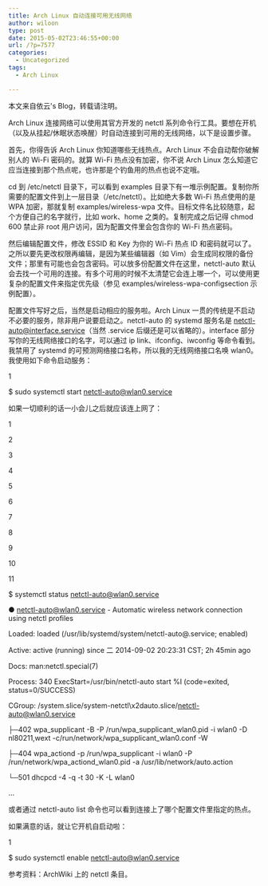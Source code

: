 ```yaml
---
title: Arch Linux 自动连接可用无线网络
author: wiloon
type: post
date: 2015-05-02T23:46:55+00:00
url: /?p=7577
categories:
  - Uncategorized
tags:
  - Arch Linux

---
```

本文来自依云's Blog，转载请注明。

Arch Linux 连接网络可以使用其官方开发的 netctl 系列命令行工具。要想在开机（以及从挂起/休眠状态唤醒）时自动连接到可用的无线网络，以下是设置步骤。

首先，你得告诉 Arch Linux 你知道哪些无线热点。Arch Linux 不会自动帮你破解别人的 Wi-Fi 密码的。就算 Wi-Fi 热点没有加密，你不说 Arch Linux 怎么知道它应当连接到那个热点呢，也许那是个钓鱼用的热点也说不定哦。

cd 到 /etc/netctl 目录下，可以看到 examples 目录下有一堆示例配置。复制你所需要的配置文件到上一层目录（/etc/netctl）。比如绝大多数 Wi-Fi 热点使用的是 WPA 加密，那就复制 examples/wireless-wpa 文件。目标文件名比较随意，起个方便自己的名字就行，比如 work、home 之类的。复制完成之后记得 chmod 600 禁止非 root 用户访问，因为配置文件里会包含你的 Wi-Fi 热点密码。

然后编辑配置文件，修改 ESSID 和 Key 为你的 Wi-Fi 热点 ID 和密码就可以了。之所以要先更改权限再编辑，是因为某些编辑器（如 Vim）会生成同权限的备份文件；那里有可能也会包含密码。可以放多份配置文件在这里，netctl-auto 默认会去找一个可用的连接。有多个可用的时候不太清楚它会连上哪一个，可以使用更复杂的配置文件来指定优先级（参见 examples/wireless-wpa-configsection 示例配置）。

配置文件写好之后，当然是启动相应的服务啦。Arch Linux 一贯的传统是不启动不必要的服务，除非用户说要启动之。netctl-auto 的 systemd 服务名是 netctl-auto@interface.service（当然 .service 后缀还是可以省略的）。interface 部分写你的无线网络接口的名字，可以通过 ip link、ifconfig、iwconfig 等命令看到。我禁用了 systemd 的可预测网络接口名称，所以我的无线网络接口名唤 wlan0。我使用如下命令启动服务：
  
1
  
$ sudo systemctl start netctl-auto@wlan0.service
  
如果一切顺利的话一小会儿之后就应该连上网了：
  
1
  
2
  
3
  
4
  
5
  
6
  
7
  
8
  
9
  
10
  
11
  
$ systemctl status netctl-auto@wlan0.service
  
● netctl-auto@wlan0.service - Automatic wireless network connection using netctl profiles
  
Loaded: loaded (/usr/lib/systemd/system/netctl-auto@.service; enabled)
  
Active: active (running) since 二 2014-09-02 20:23:31 CST; 2h 45min ago
  
Docs: man:netctl.special(7)
  
Process: 340 ExecStart=/usr/bin/netctl-auto start %I (code=exited, status=0/SUCCESS)
  
CGroup: /system.slice/system-netctl\x2dauto.slice/netctl-auto@wlan0.service
  
├─402 wpa\_supplicant -B -P /run/wpa\_supplicant\_wlan0.pid -i wlan0 -D nl80211,wext -c/run/network/wpa\_supplicant_wlan0.conf -W
  
├─404 wpa\_actiond -p /run/wpa\_supplicant -i wlan0 -P /run/network/wpa\_actiond\_wlan0.pid -a /usr/lib/network/auto.action
  
└─501 dhcpcd -4 -q -t 30 -K -L wlan0
  
...
  
或者通过 netctl-auto list 命令也可以看到连接上了哪个配置文件里指定的热点。

如果满意的话，就让它开机自启动啦：
  
1
  
$ sudo systemctl enable netctl-auto@wlan0.service
  
参考资料：ArchWiki 上的 netctl 条目。
